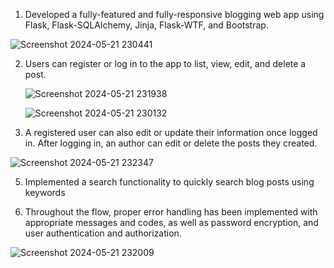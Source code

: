 1. Developed a fully-featured and fully-responsive blogging web app using Flask, Flask-SQLAlchemy, Jinja, Flask-WTF, and Bootstrap.

![Screenshot 2024-05-21 230441](https://github.com/parulhardaha/cric-blog/assets/114014173/03edb325-a5f6-40a5-9108-160dd9b12f8e)


2. Users can register or log in to the app to list, view, edit, and delete a post.

   ![Screenshot 2024-05-21 231938](https://github.com/parulhardaha/cric-blog/assets/114014173/921ed122-afdd-4dc7-bbb2-bd2d4bf2835a)

   ![Screenshot 2024-05-21 230132](https://github.com/parulhardaha/cric-blog/assets/114014173/043d4b0c-206f-4b90-aeab-59eb977691f1)


4. A registered user can also edit or update their information once logged in. After logging in, an author can edit or delete the posts they created.

 ![Screenshot 2024-05-21 232347](https://github.com/parulhardaha/cric-blog/assets/114014173/a5fee967-4b21-4bfe-a388-2bb306a8ed1b)


5. Implemented a search functionality to quickly search blog posts using keywords

6. Throughout the flow, proper error handling has been implemented with appropriate messages and codes, as well as password encryption, and user authentication and authorization.

 ![Screenshot 2024-05-21 232009](https://github.com/parulhardaha/cric-blog/assets/114014173/62a6350a-5c61-4970-82cb-86171c712a19)
